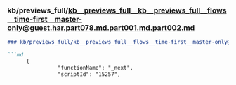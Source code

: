 ### kb/previews_full/kb__previews_full__kb__previews_full__flows__time-first__master-only@guest.har.part078.md.part001.md.part002.md

```md
### kb/previews_full/kb__previews_full__flows__time-first__master-only@guest.har.part078.md.part001.md (part 002)

```md
      {
                "functionName": "_next",
                "scriptId": "15257",
     
```

```

```
